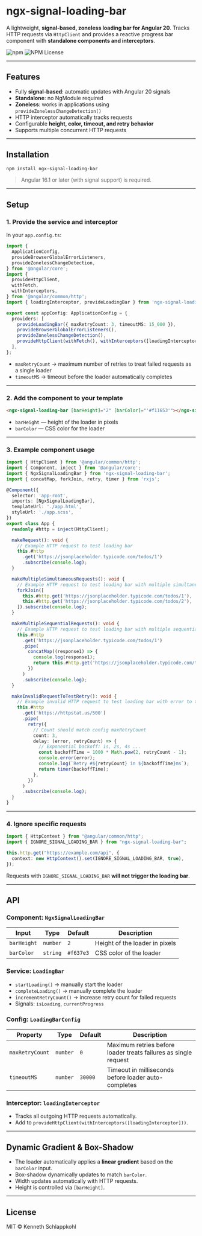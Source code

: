 # ngx-signal-loading-bar

A lightweight, **signal-based, zoneless loading bar for Angular 20**. Tracks HTTP requests via `HttpClient` and provides a reactive progress bar component with **standalone components and interceptors**.

![npm](https://img.shields.io/npm/v/ngx-signal-loading-bar) ![NPM License](https://img.shields.io/npm/l/ngx-signal-loading-bar)

---

## Features

- Fully **signal-based**: automatic updates with Angular 20 signals
- **Standalone**: no NgModule required
- **Zoneless**: works in applications using `provideZonelessChangeDetection()`
- HTTP interceptor automatically tracks requests
- Configurable **height, color, timeout, and retry behavior**
- Supports multiple concurrent HTTP requests

---

## Installation

```bash
npm install ngx-signal-loading-bar
```

> Angular 16.1 or later (with signal support) is required.

---

## Setup

### 1. Provide the service and interceptor

In your `app.config.ts`:

```ts
import {
  ApplicationConfig,
  provideBrowserGlobalErrorListeners,
  provideZonelessChangeDetection,
} from '@angular/core';
import {
  provideHttpClient,
  withFetch,
  withInterceptors,
} from '@angular/common/http';
import { loadingInterceptor, provideLoadingBar } from 'ngx-signal-loading-bar';

export const appConfig: ApplicationConfig = {
  providers: [
    provideLoadingBar({ maxRetryCount: 3, timeoutMS: 15_000 }),
    provideBrowserGlobalErrorListeners(),
    provideZonelessChangeDetection(),
    provideHttpClient(withFetch(), withInterceptors([loadingInterceptor])),
  ],
};
```

- `maxRetryCount` → maximum number of retries to treat failed requests as a single loader
- `timeoutMS` → timeout before the loader automatically completes

---

### 2. Add the component to your template

```html
<ngx-signal-loading-bar [barHeight]="2" [barColor]="'#f11653'"></ngx-signal-loading-bar>
```

- `barHeight` — height of the loader in pixels
- `barColor` — CSS color for the loader

---

### 3. Example component usage

```ts
import { HttpClient } from '@angular/common/http';
import { Component, inject } from '@angular/core';
import { NgxSignalLoadingBar } from 'ngx-signal-loading-bar';
import { concatMap, forkJoin, retry, timer } from 'rxjs';

@Component({
  selector: 'app-root',
  imports: [NgxSignalLoadingBar],
  templateUrl: './app.html',
  styleUrl: './app.scss',
})
export class App {
  readonly #http = inject(HttpClient);

  makeRequest(): void {
    // Example HTTP request to test loading bar
    this.#http
      .get('https://jsonplaceholder.typicode.com/todos/1')
      .subscribe(console.log);
  }

  makeMultipleSimultaneousRequests(): void {
    // Example HTTP request to test loading bar with multiple simultaneous requests
    forkJoin([
      this.#http.get('https://jsonplaceholder.typicode.com/todos/1'),
      this.#http.get('https://jsonplaceholder.typicode.com/todos/2'),
    ]).subscribe(console.log);
  }

  makeMultipleSequentialRequests(): void {
    // Example HTTP request to test loading bar with multiple sequential requests
    this.#http
      .get('https://jsonplaceholder.typicode.com/todos/1')
      .pipe(
        concatMap((response1) => {
          console.log(response1);
          return this.#http.get('https://jsonplaceholder.typicode.com/todos/2');
        })
      )
      .subscribe(console.log);
  }

  makeInvalidRequestToTestRetry(): void {
    // Example invalid HTTP request to test loading bar with error to test retry
    this.#http
      .get('https://httpstat.us/500')
      .pipe(
        retry({
          // Count should match config maxRetryCount
          count: 3,
          delay: (error, retryCount) => {
            // Exponential backoff: 1s, 2s, 4s ...
            const backoffTime = 1000 * Math.pow(2, retryCount - 1);
            console.error(error);
            console.log(`Retry #${retryCount} in ${backoffTime}ms`);
            return timer(backoffTime);
          },
        })
      )
      .subscribe(console.log);
  }
}
```

---

### 4. Ignore specific requests

```ts
import { HttpContext } from "@angular/common/http";
import { IGNORE_SIGNAL_LOADING_BAR } from "ngx-signal-loading-bar";

this.http.get("https://example.com/api", {
  context: new HttpContext().set(IGNORE_SIGNAL_LOADING_BAR, true),
});
```

Requests with `IGNORE_SIGNAL_LOADING_BAR` **will not trigger the loading bar**.

---

## API

### Component: `NgxSignalLoadingBar`

| Input       | Type     | Default   | Description                    |
| ----------- | -------- | --------- | ------------------------------ |
| `barHeight` | `number` | `2`       | Height of the loader in pixels |
| `barColor`  | `string` | `#f637e3` | CSS color of the loader        |

### Service: `LoadingBar`

- `startLoading()` → manually start the loader
- `completeLoading()` → manually complete the loader
- `incrementRetryCount()` → increase retry count for failed requests
- Signals: `isLoading`, `currentProgress`

### Config: `LoadingBarConfig`

| Property        | Type     | Default | Description                                                     |
| --------------- | -------- | ------- | --------------------------------------------------------------- |
| `maxRetryCount` | `number` | `0`     | Maximum retries before loader treats failures as single request |
| `timeoutMS`     | `number` | `30000` | Timeout in milliseconds before loader auto-completes            |

### Interceptor: `loadingInterceptor`

- Tracks all outgoing HTTP requests automatically.
- Add to `provideHttpClient(withInterceptors([loadingInterceptor]))`.

---

## Dynamic Gradient & Box-Shadow

- The loader automatically applies a **linear gradient** based on the `barColor` input.
- Box-shadow dynamically updates to match `barColor`.
- Width updates automatically with HTTP requests.
- Height is controlled via `[barHeight]`.

---

## License

MIT © Kenneth Schlappkohl

